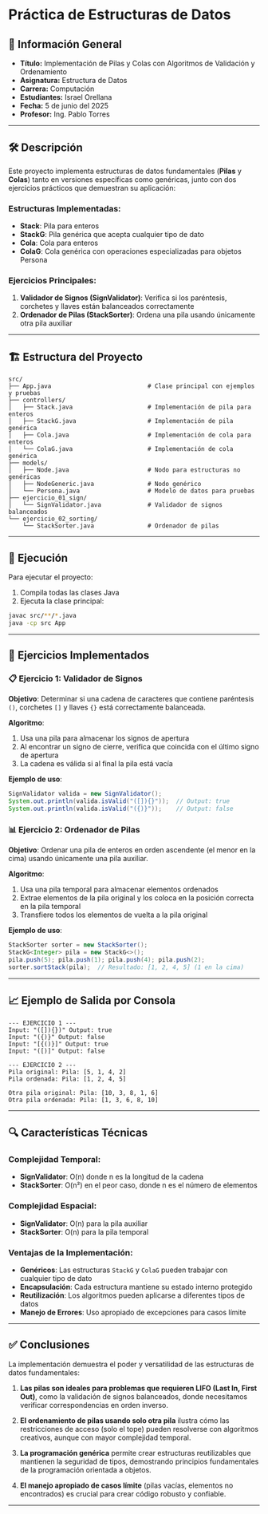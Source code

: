 # Práctica de Estructuras de Datos
## 📌 Información General
- **Título:** Implementación de Pilas y Colas con Algoritmos de Validación y Ordenamiento
- **Asignatura:** Estructura de Datos  
- **Carrera:** Computación  
- **Estudiantes:** Israel Orellana 
- **Fecha:** 5 de junio del 2025  
- **Profesor:** Ing. Pablo Torres  
---
## 🛠️ Descripción
Este proyecto implementa estructuras de datos fundamentales (**Pilas** y **Colas**) tanto en versiones específicas como genéricas, junto con dos ejercicios prácticos que demuestran su aplicación:

### Estructuras Implementadas:
- **Stack**: Pila para enteros
- **StackG**: Pila genérica que acepta cualquier tipo de dato
- **Cola**: Cola para enteros  
- **ColaG**: Cola genérica con operaciones especializadas para objetos Persona

### Ejercicios Principales:
1. **Validador de Signos (SignValidator)**: Verifica si los paréntesis, corchetes y llaves están balanceados correctamente
2. **Ordenador de Pilas (StackSorter)**: Ordena una pila usando únicamente otra pila auxiliar

---
## 🏗️ Estructura del Proyecto
```
src/
├── App.java                           # Clase principal con ejemplos y pruebas
├── controllers/
│   ├── Stack.java                     # Implementación de pila para enteros
│   ├── StackG.java                    # Implementación de pila genérica
│   ├── Cola.java                      # Implementación de cola para enteros
│   └── ColaG.java                     # Implementación de cola genérica
├── models/
│   ├── Node.java                      # Nodo para estructuras no genéricas
│   ├── NodeGeneric.java               # Nodo genérico
│   └── Persona.java                   # Modelo de datos para pruebas
├── ejercicio_01_sign/
│   └── SignValidator.java             # Validador de signos balanceados
└── ejercicio_02_sorting/
    └── StackSorter.java               # Ordenador de pilas
```

---
## 🚀 Ejecución
Para ejecutar el proyecto:
1. Compila todas las clases Java
2. Ejecuta la clase principal:
```bash
javac src/**/*.java
java -cp src App
```

---
## 🧪 Ejercicios Implementados

### 📋 Ejercicio 1: Validador de Signos
**Objetivo**: Determinar si una cadena de caracteres que contiene paréntesis `()`, corchetes `[]` y llaves `{}` está correctamente balanceada.

**Algoritmo**:
1. Usa una pila para almacenar los signos de apertura
2. Al encontrar un signo de cierre, verifica que coincida con el último signo de apertura
3. La cadena es válida si al final la pila está vacía

**Ejemplo de uso**:
```java
SignValidator valida = new SignValidator();
System.out.println(valida.isValid("([]){}"));  // Output: true
System.out.println(valida.isValid("({)}"));    // Output: false
```

### 📊 Ejercicio 2: Ordenador de Pilas
**Objetivo**: Ordenar una pila de enteros en orden ascendente (el menor en la cima) usando únicamente una pila auxiliar.

**Algoritmo**:
1. Usa una pila temporal para almacenar elementos ordenados
2. Extrae elementos de la pila original y los coloca en la posición correcta en la pila temporal
3. Transfiere todos los elementos de vuelta a la pila original

**Ejemplo de uso**:
```java
StackSorter sorter = new StackSorter();
StackG<Integer> pila = new StackG<>();
pila.push(5); pila.push(1); pila.push(4); pila.push(2);
sorter.sortStack(pila);  // Resultado: [1, 2, 4, 5] (1 en la cima)
```

---
## 📈 Ejemplo de Salida por Consola
```plaintext
--- EJERCICIO 1 ---
Input: "([]){})" Output: true
Input: "({)}" Output: false
Input: "[{()}]" Output: true
Input: "([)]" Output: false

--- EJERCICIO 2 ---
Pila original: Pila: [5, 1, 4, 2]
Pila ordenada: Pila: [1, 2, 4, 5]

Otra pila original: Pila: [10, 3, 8, 1, 6]
Otra pila ordenada: Pila: [1, 3, 6, 8, 10]
```

---
## 🔍 Características Técnicas

### Complejidad Temporal:
- **SignValidator**: O(n) donde n es la longitud de la cadena
- **StackSorter**: O(n²) en el peor caso, donde n es el número de elementos

### Complejidad Espacial:
- **SignValidator**: O(n) para la pila auxiliar
- **StackSorter**: O(n) para la pila temporal

### Ventajas de la Implementación:
- **Genéricos**: Las estructuras `StackG` y `ColaG` pueden trabajar con cualquier tipo de dato
- **Encapsulación**: Cada estructura mantiene su estado interno protegido
- **Reutilización**: Los algoritmos pueden aplicarse a diferentes tipos de datos
- **Manejo de Errores**: Uso apropiado de excepciones para casos límite

---
## ✅ Conclusiones
La implementación demuestra el poder y versatilidad de las estructuras de datos fundamentales:

1. **Las pilas son ideales para problemas que requieren LIFO (Last In, First Out)**, como la validación de signos balanceados, donde necesitamos verificar correspondencias en orden inverso.

2. **El ordenamiento de pilas usando solo otra pila** ilustra cómo las restricciones de acceso (solo el tope) pueden resolverse con algoritmos creativos, aunque con mayor complejidad temporal.

3. **La programación genérica** permite crear estructuras reutilizables que mantienen la seguridad de tipos, demostrando principios fundamentales de la programación orientada a objetos.

4. **El manejo apropiado de casos límite** (pilas vacías, elementos no encontrados) es crucial para crear código robusto y confiable.

---